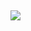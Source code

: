 <!-- ## Hi there 👋 I am Jivko -->

## <img src="https://capsule-render.vercel.app/api?type=waving&color=gradient&height=300&section=header&text=capsule%20render&fontSize=90&animation=fadeIn&text=Hi%20there%20👋%20I%20am%20Jivko" />

<!--
**JivkoKarakashev/JivkoKarakashev** is a ✨ _special_ ✨ repository because its `README.md` (this file) appears on your GitHub profile.

Here are some ideas to get you started:

- 🔭 I’m currently working on ...
- 🌱 I’m currently learning ...
- 👯 I’m looking to collaborate on ...
- 🤔 I’m looking for help with ...
- 💬 Ask me about ...
- 📫 How to reach me: ...
- 😄 Pronouns: ...
- ⚡ Fun fact: ...
-->
